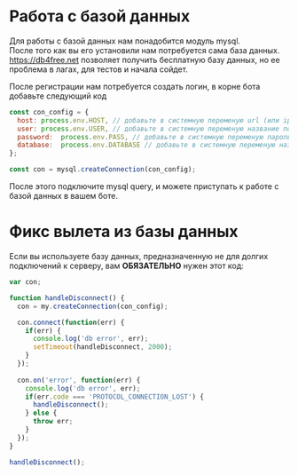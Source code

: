 # Работа с базой данных
Для работы с базой данных нам понадобится модуль mysql.<br>
После того как вы его установили нам потребуется сама база данных.<br>
https://db4free.net позволяет получить бесплатную базу данных, но ее проблема в лагах, для тестов и начала сойдет.<br>

После регистрации нам потребуется создать логин, в корне бота добавьте следующий код
```javascript lineNo
const con_config = {
  host: process.env.HOST, // добавьте в системную переменую url (или ip) сервера
  user: process.env.USER, // добавьте в системную переменую название пользователя вашей базы
  password:  process.env.PASS, // добавьте в системную переменую пароль вашей базы
  database:  process.env.DATABASE // добавьте в системную переменую название вашей базы
};

const con = mysql.createConnection(con_config);
```

После этого подключите mysql query, и можете приступать к работе с базой данных в вашем боте.

# Фикс вылета из базы данных
Если вы используете базу данных, предназначенную не для долгих подключений к серверу, вам **ОБЯЗАТЕЛЬНО** нужен этот код:
```javascript lineNo
var con;

function handleDisconnect() {
  con = my.createConnection(con_config);

  con.connect(function(err) {
    if(err) {
      console.log('db error', err);
      setTimeout(handleDisconnect, 2000);
    }
  });
  
  con.on('error', function(err) {
    console.log('db error', err);
    if(err.code === 'PROTOCOL_CONNECTION_LOST') {
      handleDisconnect();
    } else {
      throw err;
    }
  });
}

handleDisconnect();
```
